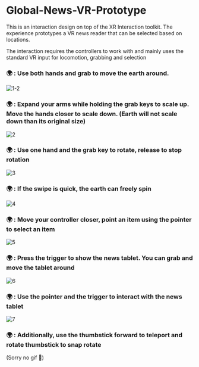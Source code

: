# Global-News-VR-Prototype

This is an interaction design on top of the XR Interaction toolkit. The experience prototypes a VR news reader that can be selected based on locations.

The interaction requires the controllers to work with and mainly uses the standard VR input for locomotion, grabbing and selection

### 🌍 : Use both hands and grab to move the earth around.

![1-2](https://user-images.githubusercontent.com/8380731/172054166-4c896dbb-b3a7-45eb-85f6-b3b45d254d96.gif)


### 🌍 : Expand your arms while holding the grab keys to scale up. Move the hands closer to scale down. (Earth will not scale down than its original size)

![2](https://user-images.githubusercontent.com/8380731/172054381-71cc4e06-962a-44e1-83cb-bfc00f1a1235.gif)


### 🌍 : Use one hand and the grab key to rotate, release to stop rotation

![3](https://user-images.githubusercontent.com/8380731/172054385-6fe02344-086e-4313-ac43-1ac053bf086c.gif)


### 🌍 : If the swipe is quick, the earth can freely spin

![4](https://user-images.githubusercontent.com/8380731/172054394-2b8764c2-1040-4ce1-a9e2-d2f93e4391c9.gif)


### 🌍 : Move your controller closer, point an item using the pointer to select an item

![5](https://user-images.githubusercontent.com/8380731/172054539-309b1394-cd4f-40b9-97e9-401783580edc.gif)


### 🌍 : Press the trigger to show the news tablet. You can grab and move the tablet around

![6](https://user-images.githubusercontent.com/8380731/172054545-03fef9dd-4002-4eb4-bac7-50a3de9ad0fd.gif)


### 🌍 : Use the pointer and the trigger to interact with the news tablet

![7](https://user-images.githubusercontent.com/8380731/172054563-70646803-e369-4b47-a176-9d32a6bf7168.gif)


### 🌍 : Additionally, use the thumbstick forward to teleport and rotate thumbstick to snap rotate

(Sorry no gif 👻)

